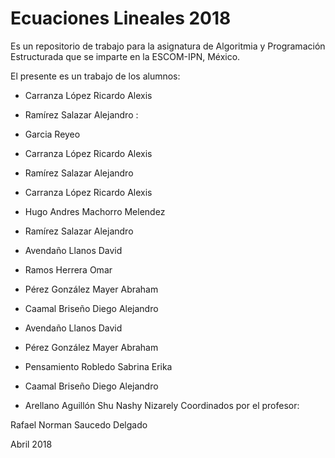 # Ecuaciones Lineales 2018

Es un repositorio de trabajo para la asignatura de 
Algoritmia y Programación Estructurada 
que se imparte en la ESCOM-IPN, México.

El presente es un trabajo de los alumnos:

* Carranza López Ricardo Alexis 
* Ramírez Salazar Alejandro : 
* Garcia Reyeo
* Carranza López Ricardo Alexis 
* Ramírez Salazar Alejandro
* Carranza López Ricardo Alexis
* Hugo Andres Machorro Melendez
* Ramírez Salazar Alejandro  
* Avendaño Llanos David
* Ramos Herrera Omar
* Pérez González Mayer Abraham
* Caamal Briseño Diego Alejandro  
* Avendaño Llanos David


* Pérez González Mayer Abraham

* Pensamiento Robledo Sabrina Erika

* Caamal Briseño Diego Alejandro  



* Arellano Aguillón Shu Nashy Nizarely
Coordinados por el profesor:

Rafael Norman Saucedo Delgado

Abril 2018
